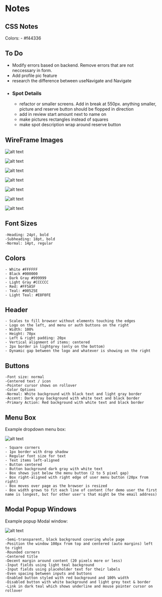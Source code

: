 # Notes

## CSS Notes
Colors:
    -  #f44336

## To Do
- Modify errors based on backend. Remove errors that are not neccessary in form.
- Add profile pic feature
- research the difference between useNavigate and Navigate
- ### Spot Details
    - refactor or smaller screens. Add in break at 550px. anything smaller, picture and reserve button should be flopped in direction
    - add in review start amount next to name on
    - make pictures rectangles instead of squares
    - make spot description wrap around reserve button

## WireFrame Images
![alt text](images/Wireframe-images/Landing_page.png)

![alt text](images/Wireframe-images/dropdown-menu.png)

![alt text](images/Wireframe-images/dropdown-menu-loggedin-1.png)

![alt text](images/Wireframe-images/login-start.png)

![alt text](images/Wireframe-images/login-errors.png)

![alt text](images/Wireframe-images/signup.png)

![alt text](images/Wireframe-images/signup-errors.png)


## Font Sizes
    -Heading: 24pt, bold
    -Subheading: 18pt, bold
    -Normal: 14pt, regular
## Colors
    - White #FFFFFF
    - Black #000000
    - Dark Gray #999999
    - Light Gray #CCCCCC
    - Red: #FF5A5F
    - Teal: #00525E
    - Light Teal: #E8F0FE
 ## Header
    - Scales to fill browser without elements touching the edges
    - Logo on the left, and menu or auth buttons on the right
    - Width: 100%
    - Height: 70px
    - Left & right padding: 20px
    - Vertical alignment of items: centered
    - 2px border in lightgrey (only on the bottom)
    - Dynamic gap between the logo and whatever is showing on the right
## Buttons
    -Font size: normal
    -Centered text / icon
    -Pointer cursor shows on rollover
    -Color Options
    -Normal: White background with black text and light gray border
    -Accent: Dark gray background with white text and black border
    -Primary Action: Red background with white text and black border
## Menu Box
Example dropdown menu box:

![alt text](images/Wireframe-images/image.png)

    - Square corners
    - 1px border with drop shadow
    - Regular font size for text
    - Text items left-aligned
    - Button centered
    - Button background dark gray with white text
    - Box shows just below the menu button (2 to 5 pixel gap)
    - Box right-aligned with right edge of user menu button (20px from right)
    - Box moves over page as the browser is resized
    - Box width grows to fit each line of content (for demo user the first name is longest, but for other user's that might be the email address)
## Modal Popup Windows
Example popup Modal window:

![alt text](images/Wireframe-images/image-1.png)

    -Semi-transparent, black background covering whole page
    -Position the window 100px from top and centered (auto margins) left to right
    -Rounded corners
    -Centered title
    -Decent margin around content (20 pixels more or less)
    -Input fields using light teal background
    -Input fields using placeholder text for their labels
    -Even spacing between inputs and buttons
    -Enabled button styled with red background and 100% width
    -Disabled button with white background and light grey text & border
    -Link in dark teal which shows underline and mouse pointer cursor on rollover
